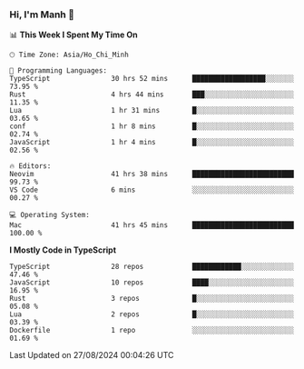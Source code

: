 ### Hi, I'm Manh 👋

<!--START_SECTION:waka-->
📊 **This Week I Spent My Time On** 

```text
🕑︎ Time Zone: Asia/Ho_Chi_Minh

💬 Programming Languages: 
TypeScript               30 hrs 52 mins      ██████████████████░░░░░░░   73.95 % 
Rust                     4 hrs 44 mins       ███░░░░░░░░░░░░░░░░░░░░░░   11.35 % 
Lua                      1 hr 31 mins        █░░░░░░░░░░░░░░░░░░░░░░░░   03.65 % 
conf                     1 hr 8 mins         █░░░░░░░░░░░░░░░░░░░░░░░░   02.74 % 
JavaScript               1 hr 4 mins         █░░░░░░░░░░░░░░░░░░░░░░░░   02.56 % 

🔥 Editors: 
Neovim                   41 hrs 38 mins      █████████████████████████   99.73 % 
VS Code                  6 mins              ░░░░░░░░░░░░░░░░░░░░░░░░░   00.27 % 

💻 Operating System: 
Mac                      41 hrs 45 mins      █████████████████████████   100.00 % 
```

**I Mostly Code in TypeScript** 

```text
TypeScript               28 repos            ████████████░░░░░░░░░░░░░   47.46 % 
JavaScript               10 repos            ████░░░░░░░░░░░░░░░░░░░░░   16.95 % 
Rust                     3 repos             █░░░░░░░░░░░░░░░░░░░░░░░░   05.08 % 
Lua                      2 repos             █░░░░░░░░░░░░░░░░░░░░░░░░   03.39 % 
Dockerfile               1 repo              ░░░░░░░░░░░░░░░░░░░░░░░░░   01.69 % 
```




 Last Updated on 27/08/2024 00:04:26 UTC
<!--END_SECTION:waka-->
